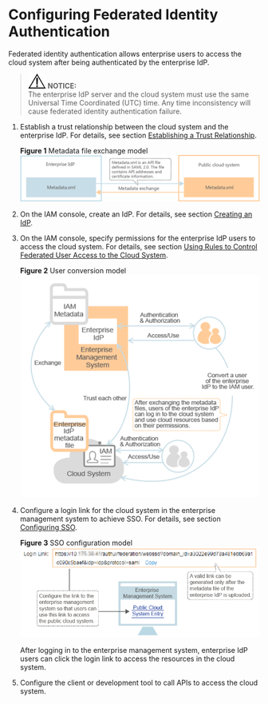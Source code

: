 # Configuring Federated Identity Authentication<a name="en-us_topic_0059870091"></a>

Federated identity authentication allows enterprise users to access the cloud system after being authenticated by the enterprise IdP.

>![](public_sys-resources/icon-notice.gif) **NOTICE:**   
>The enterprise IdP server and the cloud system must use the same Universal Time Coordinated \(UTC\) time. Any time inconsistency will cause federated identity authentication failure.  

1.  Establish a trust relationship between the cloud system and the enterprise IdP. For details, see section  [Establishing a Trust Relationship](establishing-a-trust-relationship.md).

    **Figure  1**  Metadata file exchange model<a name="fig7241863151635"></a>  
    ![](figures/metadata-file-exchange-model.png "metadata-file-exchange-model")

2.  On the IAM console, create an IdP. For details, see section  [Creating an IdP](creating-an-idp.md).
3.  On the IAM console, specify permissions for the enterprise IdP users to access the cloud system. For details, see section  [Using Rules to Control Federated User Access to the Cloud System](using-rules-to-control-federated-user-access-to-the-cloud-system.md).

    **Figure  2**  User conversion model<a name="fig43579668151728"></a>  
    ![](figures/user-conversion-model.png "user-conversion-model")

4.  Configure a login link for the cloud system in the enterprise management system to achieve SSO. For details, see section  [Configuring SSO](configuring-sso.md).

    **Figure  3**  SSO configuration model<a name="fig54574848151714"></a>  
    ![](figures/sso-configuration-model.png "sso-configuration-model")

    After logging in to the enterprise management system, enterprise IdP users can click the login link to access the resources in the cloud system.

5.  Configure the client or development tool to call APIs to access the cloud system.

